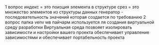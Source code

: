1 вопрос
индекс = это поизция элемента в структуре
срез = это множество элементов из структуры данных 
генератор - последовательность значений которая создается по требованию
2 вопрос 
папка venv мв пайчарм используется ля создания виртуальной среду разработки Виртуальная среда позвояет изолировать зависимости и настройки вашего проекта обеспечивает управление зависимостями и обеспечивает портабельность проекта
